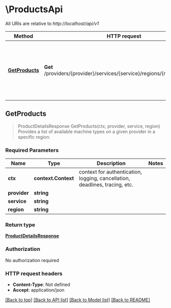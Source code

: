 # \ProductsApi

All URIs are relative to *http://localhost/api/v1*

Method | HTTP request | Description
------------- | ------------- | -------------
[**GetProducts**](ProductsApi.md#GetProducts) | **Get** /providers/{provider}/services/{service}/regions/{region}/products | Provides a list of available machine types on a given provider in a specific region.



## GetProducts

> ProductDetailsResponse GetProducts(ctx, provider, service, region)
Provides a list of available machine types on a given provider in a specific region.

### Required Parameters


Name | Type | Description  | Notes
------------- | ------------- | ------------- | -------------
**ctx** | **context.Context** | context for authentication, logging, cancellation, deadlines, tracing, etc.
**provider** | **string**|  | 
**service** | **string**|  | 
**region** | **string**|  | 

### Return type

[**ProductDetailsResponse**](ProductDetailsResponse.md)

### Authorization

No authorization required

### HTTP request headers

- **Content-Type**: Not defined
- **Accept**: application/json

[[Back to top]](#) [[Back to API list]](../README.md#documentation-for-api-endpoints)
[[Back to Model list]](../README.md#documentation-for-models)
[[Back to README]](../README.md)

